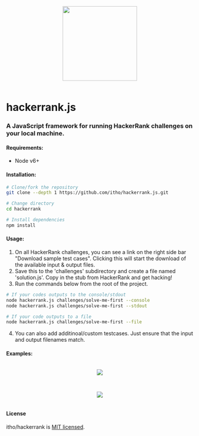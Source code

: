 <p align="center">
  <img src="https://upload.wikimedia.org/wikipedia/commons/6/65/HackerRank_logo.png" height="200" style="padding: 15px;">
</p>

# hackerrank.js
### A JavaScript framework for running HackerRank challenges on your local machine.

#### Requirements:

- Node v6+

#### Installation:

``` bash
# Clone/fork the repository
git clone --depth 1 https://github.com/itho/hackerrank.js.git

# Change directory
cd hackerrank

# Install dependencies
npm install
```

#### Usage:

1. On all HackerRank challenges, you can see a link on the right side bar "Download sample test cases".
Clicking this will start the download of the available input &amp; output files.
2. Save this to the 'challenges' subdirectory and create a file named 'solution.js'. Copy in the stub from HackerRank and get hacking!
3. Run the commands below from the root of the project.

``` bash
# If your codes outputs to the console/stdout
node hackerrank.js challenges/solve-me-first --console
node hackerrank.js challenges/solve-me-first --stdout

# If your code outputs to a file
node hackerrank.js challenges/solve-me-first --file
```

4. You can also add additinoal/custom testcases. Just ensure that the input and output filenames match.

#### Examples:

<p align="center">
  <img src="https://raw.githubusercontent.com/itho/hackerrank.js/master/docs/screenshots/failure.png" style="padding: 15px;">
</p>

<p align="center">
  <img src="https://raw.githubusercontent.com/itho/hackerrank.js/master/docs/screenshots/success.png" style="padding: 15px;">
</p>

#### License

itho/hackerrank is [MIT licensed](https://github.com/itho/hackerrank.js/blob/master/license).

